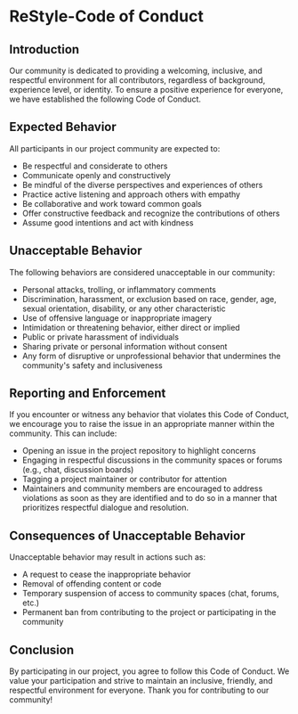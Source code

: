 # ReStyle-Code of Conduct

## Introduction
Our community is dedicated to providing a welcoming, inclusive, and respectful environment for all contributors, regardless of background, experience level, or identity. To ensure a positive experience for everyone, we have established the following Code of Conduct.

## Expected Behavior
All participants in our project community are expected to:
- Be respectful and considerate to others
- Communicate openly and constructively
- Be mindful of the diverse perspectives and experiences of others
- Practice active listening and approach others with empathy
- Be collaborative and work toward common goals
- Offer constructive feedback and recognize the contributions of others
- Assume good intentions and act with kindness
  
## Unacceptable Behavior
The following behaviors are considered unacceptable in our community:
- Personal attacks, trolling, or inflammatory comments
- Discrimination, harassment, or exclusion based on race, gender, age, sexual orientation, disability, or any other characteristic
- Use of offensive language or inappropriate imagery
- Intimidation or threatening behavior, either direct or implied
- Public or private harassment of individuals
- Sharing private or personal information without consent
- Any form of disruptive or unprofessional behavior that undermines the community's safety and inclusiveness
  
## Reporting and Enforcement
If you encounter or witness any behavior that violates this Code of Conduct, we encourage you to raise the issue in an appropriate manner within the community. This can include:
- Opening an issue in the project repository to highlight concerns
- Engaging in respectful discussions in the community spaces or forums (e.g., chat, discussion boards)
- Tagging a project maintainer or contributor for attention
- Maintainers and community members are encouraged to address violations as soon as they are identified and to do so in a manner that prioritizes respectful dialogue and resolution.

## Consequences of Unacceptable Behavior
Unacceptable behavior may result in actions such as:
- A request to cease the inappropriate behavior
- Removal of offending content or code
- Temporary suspension of access to community spaces (chat, forums, etc.)
- Permanent ban from contributing to the project or participating in the community

## Conclusion
By participating in our project, you agree to follow this Code of Conduct. We value your participation and strive to maintain an inclusive, friendly, and respectful environment for everyone. Thank you for contributing to our community!

